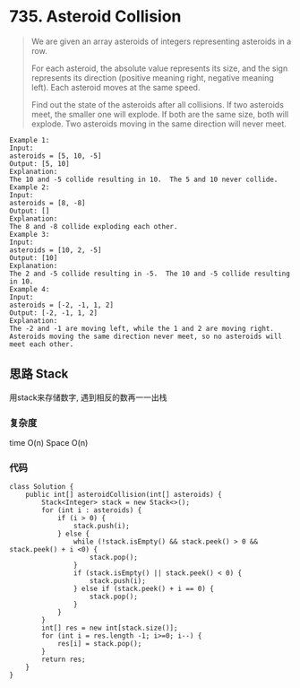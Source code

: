 # 735. Asteroid Collision
> We are given an array asteroids of integers representing asteroids in a row.
> 
> For each asteroid, the absolute value represents its size, and the sign represents its direction (positive meaning right, negative meaning left). Each asteroid moves at the same speed.
> 
> Find out the state of the asteroids after all collisions. If two asteroids meet, the smaller one will explode. If both are the same size, both will explode. Two asteroids moving in the same direction will never meet.

	Example 1:
	Input: 
	asteroids = [5, 10, -5]
	Output: [5, 10]
	Explanation: 
	The 10 and -5 collide resulting in 10.  The 5 and 10 never collide.
	Example 2:
	Input: 
	asteroids = [8, -8]
	Output: []
	Explanation: 
	The 8 and -8 collide exploding each other.
	Example 3:
	Input: 
	asteroids = [10, 2, -5]
	Output: [10]
	Explanation: 
	The 2 and -5 collide resulting in -5.  The 10 and -5 collide resulting in 10.
	Example 4:
	Input: 
	asteroids = [-2, -1, 1, 2]
	Output: [-2, -1, 1, 2]
	Explanation: 
	The -2 and -1 are moving left, while the 1 and 2 are moving right.
	Asteroids moving the same direction never meet, so no asteroids will meet each other.
	
## 思路 Stack
用stack来存储数字, 遇到相反的数再一一出栈
### 复杂度
time O(n) Space O(n)
### 代码

```
class Solution {
    public int[] asteroidCollision(int[] asteroids) {
        Stack<Integer> stack = new Stack<>();
        for (int i : asteroids) {
            if (i > 0) {
                stack.push(i);
            } else {
                while (!stack.isEmpty() && stack.peek() > 0 && stack.peek() + i <0) {
                    stack.pop();
                }
                if (stack.isEmpty() || stack.peek() < 0) {
                    stack.push(i);
                } else if (stack.peek() + i == 0) {
                    stack.pop();
                }
            }
        }
        int[] res = new int[stack.size()];
        for (int i = res.length -1; i>=0; i--) {
            res[i] = stack.pop();
        }
        return res;
    }
}

```